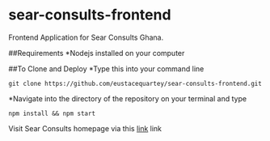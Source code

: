 # sear-consults-frontend
Frontend Application for Sear Consults Ghana.

##Requirements
  *Nodejs installed on your computer

##To Clone and Deploy
*Type this into your command line
  ```
  git clone https://github.com/eustacequartey/sear-consults-frontend.git
  ```

*Navigate into the directory of the repository on your terminal and type
  ```
  npm install && npm start
  ```
 Visit Sear Consults homepage via this [link](https://searconsults.herokuapp.com) link
